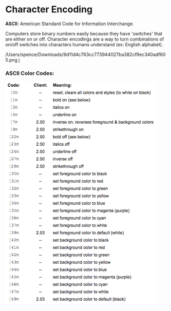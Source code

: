 # Character Encoding

**ASCII**: American Standard Code for Information Interchange.

Computers store binary numbers easily because they have 'switches' that are
either on or off.  Character encodings are a way to turn combinations of on/off
switches into characters humans understand (ex: English alphabet). 

/Users/spence/Downloads/9d11d4c763cc773944027ba382cf9ec340adf605.png j

### ASCII Color Codes:  

![color codes](../assets/ascii-color.png)
